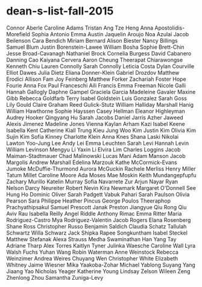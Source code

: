 # dean-s-list-fall-2015
Connor Aberle
Caroline Adams
Tristan Ang Tze Heng
Anna Apostolidis-Morefield
Sophia Antonio
Emma Austin
Jaquelin Aroujo
Noa Azulai
Jacob Beilenson
Cara Bendich
Miriam Bernard
Alison Biester
Nancy Billings
Samuel Blum
Justin Borenstein-Lawee
William Bosha
Sophie Brett-Chin
Jesse Broad-Cavanagh
Nathaniel Brock
Cornelia Burgess
David Cabanero
Danning Cao
Kaiyana Cervera
Aaron Cheung
Theerapat Chiarawongse
Kenneth Chiu
Lauren Connolly
Sarah Connolly
Leticia Costa
Dylan Courville
Elliot Dawes
Julia Dietz
Eliana Donner-Klein
Gabriel Drozdov
Matthew Erodici
Allison Fam
Joy Feinberg
Matthew Forker
Zachariah Foster
Hope Fourie
Anna Fox
Paul Franceschi
Aili Francis
Emma Freeman
Nicole Galli
Hannah Gallogly
Daphne Gampel
Graciela Garcia
Madeleine Gavaler
Maxine Gibb
Rebecca Goldfarb Terry
Isabel Goldstein
Luis Gonzalez
Sarah Goss
Lily Gould
Claire Graham
Reed Gulick-Stutz
William Halliday
Marshall Hanig
William Hawthorne
Sophie Hayssen
Casey Hellman
Eleanor Highleyman
Audrey Hooker
Qingyang Hu
Sarah Jacobs
Daniel Jarris
Azher Jaweed
Alexis Jimenez
Madeline Jones
Vienna Kaylan
Arham Kazi
Isabel Keene
Isabella Kent
Catherine Kiall
Trung Kieu
Jung Woo Kim
Justin Kim
Olivia Kim
Sujin Kim
Sofia Kinney
Charlotte Klein
Anna Knes
Shana Laski
Nikolai Lawton
Yoo-Jung Lee
Andy Lei
Emma Leuchten
Sarah Levi
Hannah Levin
William Levinson
Mengyu Li
Yaxin Li
Elvira Lim
Charles Loggins
Jacob Maiman-Stadtmauer
Chad Malinowski
Lucas Mani
Adam Manson
Jacob Margolis
Andrew Marshall
Edelina Marzouk
Kathe McCormick-Evans
Jumoke McDuffie-Thurmond
Aurora McGuckin
Rachele Merliss
Henry Miller
Tatum Millet
Caroline Moore
Ada Moses
Mae Moskin
Keith Mundangepfupfu
Zachary Murillo
Katelin Murray
Sofia Navarrete Zur
Arjun Nayar
Ryan Nelson
Darcy Neureiter
Robert Nevin
Kira Newmark
Margaret O'Donnell
See Hung Ho
Dominic Oliver
Sarah Padgett
Vabuk Pahari
Sarah Paulson
Olivia Pearson
Sara Philippe
Heather Pincus
George Poulos
Theeraphop Prachyathipsakul
Samuel Prescott
Janak Preston
Jiangyue Qiu
Rong Qiu
Aviv Rau
Isabella Reilly
Angel Riddle
Anthony Rimac
Emma Ritter
Maria Rodriguez-Castro
Mya Rodriguez-Valentin
Jacob Rogers
Elana Rosenberg
Shane Ross
Christopher Russo
Benjamin Saldich
Claudia Schatz
Tallulah Schwartz
Willa Schwarz
Jack Shipka
Rapee Songkuntham
Isabel Steckel
Matthew Stefanak
Alexa Strauss
Medha Swaminathan
Han Yang Tay
Adriane Tharp
Alex Torres
Kaitlyn Tyner
Julinka Waesche
Caroline Wall
Lyra Walsh Fuchs
Yuhan Wang
Robin Waterman
Anne Weinstock
Rebecca Weinzimer
Andrea Weires
Chuyang Wen
Christopher White
Elizabeth Whitney
Jaime Wiesner
Mika Yaakoba-Zohar
Michael Yablong
Suyang Yang
Jiaang Yao
Nicholas Yeager
Katherine Young
Lindsay Zelson
Wileen Zeng
Zhenlong Zhou
Samantha Zuniga-Levy

